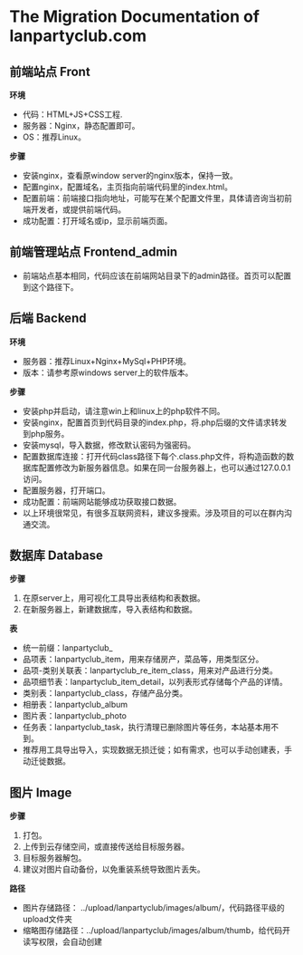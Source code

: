 # The Migration Documentation of lanpartyclub.com

## 前端站点 Front

__环境__

+ 代码：HTML+JS+CSS工程.
+ 服务器：Nginx，静态配置即可。
+ OS：推荐Linux。

__步骤__

+ 安装nginx，查看原window server的nginx版本，保持一致。
+ 配置nginx，配置域名，主页指向前端代码里的index.html。
+ 配置前端：前端接口指向地址，可能写在某个配置文件里，具体请咨询当初前端开发者，或提供前端代码。
+ 成功配置：打开域名或ip，显示前端页面。



## 前端管理站点 Frontend_admin

+ 前端站点基本相同，代码应该在前端网站目录下的admin路径。首页可以配置到这个路径下。



## 后端 Backend

__环境__

+ 服务器：推荐Linux+Nginx+MySql+PHP环境。
+ 版本：请参考原windows server上的软件版本。

__步骤__

+ 安装php并启动，请注意win上和linux上的php软件不同。
+ 安装nginx，配置首页到代码目录的index.php，将.php后缀的文件请求转发到php服务。
+ 安装mysql，导入数据，修改默认密码为强密码。
+ 配置数据库连接：打开代码class路径下每个.class.php文件，将构造函数的数据库配置修改为新服务器信息。如果在同一台服务器上，也可以通过127.0.0.1访问。
+ 配置服务器，打开端口。
+ 成功配置：前端网站能够成功获取接口数据。
+ 以上环境很常见，有很多互联网资料，建议多搜索。涉及项目的可以在群内沟通交流。



## 数据库 Database

__步骤__

1. 在原server上，用可视化工具导出表结构和表数据。
2. 在新服务器上，新建数据库，导入表结构和数据。

__表__

+ 统一前缀：lanpartyclub_
+ 品项表：lanpartyclub_item，用来存储房产，菜品等，用类型区分。
+ 品项-类别关联表：lanpartyclub_re_item_class，用来对产品进行分类。
+ 品项细节表：lanpartyclub_item_detail，以列表形式存储每个产品的详情。
+ 类别表：lanpartyclub_class，存储产品分类。
+ 相册表：lanpartyclub_album
+ 图片表：lanpartyclub_photo
+ 任务表：lanpartyclub_task，执行清理已删除图片等任务，本站基本用不到。
+ 推荐用工具导出导入，实现数据无损迁徙；如有需求，也可以手动创建表，手动迁徙数据。



## 图片 Image

__步骤__

1. 打包。
2. 上传到云存储空间，或直接传送给目标服务器。
3. 目标服务器解包。
4. 建议对图片自动备份，以免重装系统导致图片丢失。

__路径__

+ 图片存储路径： ../upload/lanpartyclub/images/album/，代码路径平级的upload文件夹
+ 缩略图存储路径：../upload/lanpartyclub/images/album/thumb，给代码开读写权限，会自动创建

